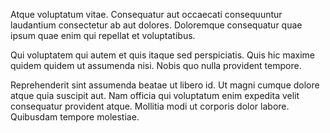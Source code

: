 Atque voluptatum vitae. Consequatur aut occaecati consequuntur laudantium consectetur ab aut dolores. Doloremque consequatur quae ipsum quae enim qui repellat et voluptatibus.
 Qui voluptatem qui autem et quis itaque sed perspiciatis. Quis hic maxime quidem quidem ut assumenda nisi. Nobis quo nulla provident tempore.
 Reprehenderit sint assumenda beatae ut libero id. Ut magni cumque dolore atque quia suscipit aut. Nam officia qui voluptatum enim expedita velit consequatur provident atque. Mollitia modi ut corporis dolor labore. Quibusdam tempore molestiae.
